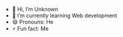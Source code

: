 - 👋 Hi, I’m Unknown
- 🌱 I’m currently learning Web development
- 😄 Pronouns: He
- ⚡ Fun fact: Me

<!---
MrUnknownjiiii/MrUnknownjiiii is a ✨ special ✨ repository because its `README.md` (this file) appears on your GitHub profile.
You can click the Preview link to take a look at your changes.
--->
